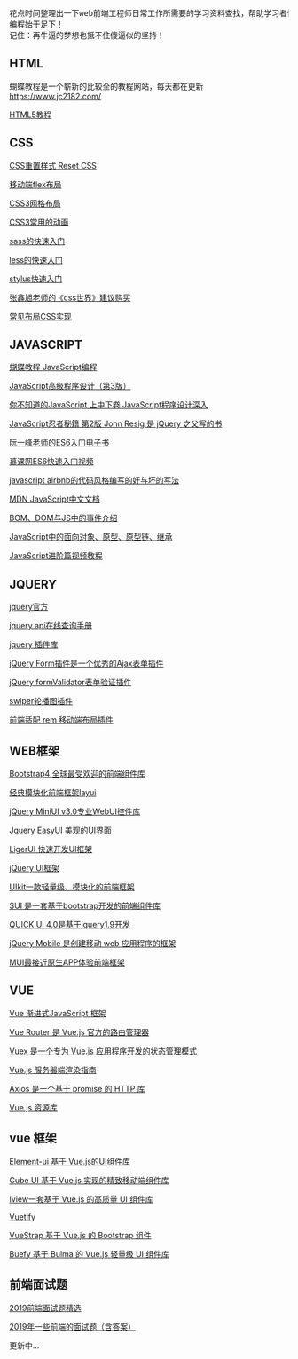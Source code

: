 <pre>
花点时间整理出一下web前端工程师日常工作所需要的学习资料查找，帮助学习者快速掌握前端工程师开发的基本知识
编程始于足下！
记住：再牛逼的梦想也抵不住傻逼似的坚持！
</pre>

## HTML

蝴蝶教程是一个崭新的比较全的教程网站，每天都在更新 <a href="https://www.jc2182.com/">https://www.jc2182.com/</a>
<p><a href="https://www.jc2182.com/html5-jianjie/333.html">HTML5教程</a></p>

## CSS

<p><a href="https://meyerweb.com/eric/tools/css/reset/">CSS重置样式 Reset CSS</a></p>
<p><a href="http://www.ruanyifeng.com/blog/2018/10/flexbox-form.html">移动端flex布局</a></p>
<p><a href="https://www.imooc.com/article/28513?block_id=tuijian_wz">CSS3网格布局</a></p>
<p><a href="https://www.cnblogs.com/starof/p/4968769.html">CSS3常用的动画</a></p>
<p><a href="https://www.sass.hk/">sass的快速入门<a></p>
<p><a href="http://lesscss.cn/">less的快速入门</a></p>
<p><a href="http://stylus-lang.com/">stylus快速入门</a></p>
<p><a href="https://www.cssworld.cn/">张鑫旭老师的《css世界》建议购买</a></p>
<a><a href="https://github.com/Sweet-KK/css-layout">常见布局CSS实现</a></a>


## JAVASCRIPT
<p><a href="https://www.jc2182.com/javascript-jiaocheng/67.html">蝴蝶教程 JavaScript编程</a></p>
<p><a href="https://item.jd.com/10951037.html">JavaScript高级程序设计（第3版）</a></p>
<p><a href="https://item.jd.com/40776018022.html">你不知道的JavaScript 上中下卷 JavaScript程序设计深入</a></p>
<p><a href="https://item.jd.com/12306772.html">JavaScript忍者秘籍 第2版 John Resig 是 jQuery 之父写的书</a></p>
<p><a href="http://es6.ruanyifeng.com/">阮一峰老师的ES6入门电子书</a></p>
<p><a href="http://www.imooc.com/learn/955">慕课网ES6快速入门视频</a></p>
<p><a href="https://github.com/airbnb/javascript#types">javascript airbnb的代码风格编写的好与坏的写法</a></p>
<p><a href="https://developer.mozilla.org/zh-CN/docs/Web/JavaScript">MDN JavaScript中文文档</a></p>
<p><a href="http://www.php.cn/js-tutorial-360445.html">BOM、DOM与JS中的事件介绍</a></p>
<p><a href="https://segmentfault.com/a/1190000011363171">JavaScript中的面向对象、原型、原型链、继承</a></p>
<p><a href="https://www.imooc.com/learn/10">JavaScript进阶篇视频教程</a></p>


## JQUERY

<p><a href="https://jquery.com/">jquery官方</a></p>
<p><a href="http://jquery.cuishifeng.cn/index.html">jquery api在线查询手册</a></p>
<p><a href="http://www.jq22.com/">jquery 插件库</a></p>
<p><a href="http://plugins.jquery.com/form/">jQuery Form插件是一个优秀的Ajax表单插件</a></p>
<p><a href="https://github.com/victorjonsson/jQuery-Form-Validator">jQuery formValidator表单验证插件</a></p>
<p><a href="https://www.swiper.com.cn/">swiper轮播图插件</a></p>
<p><a href="https://github.com/chengjs/rem">前端适配 rem 移动端布局插件</a></p>


## WEB框架

<p><a href="https://v4.bootcss.com/">Bootstrap4 全球最受欢迎的前端组件库</a></p>
<p><a href="https://www.layui.com/">经典模块化前端框架layui</a></p>
<p><a href="http://www.miniui.com/demo/#src=datagrid/celledit.html">jQuery MiniUI v3.0专业WebUI控件库</a></p>
<p><a href="http://www.jeasyui.net/">Jquery EasyUI 美观的UI界面</a></p>
<p><a href="http://www.ligerui.com/">LigerUI 快速开发UI框架</a></p>
<p><a href="http://jqueryui.com/">jQuery UI框架</a></p>
<p><a href="http://www.getuikit.net/">UIkit一款轻量级、模块化的前端框架</a></p>
<p><a href="http://sui.taobao.org/sui/docs/index.html">SUI 是一套基于bootstrap开发的前端组件库</a></p>
<p><a href="http://www.uileader.com/quickui_doc/">QUICK UI 4.0是基于jquery1.9开发</a></p>
<p><a href="http://www.w3school.com.cn/jquerymobile/index.asp">jQuery Mobile 是创建移动 web 应用程序的框架</a></p>
<p><a href="http://dev.dcloud.net.cn/mui/">MUI最接近原生APP体验前端框架</a></p>

## VUE

<p><a href="https://cn.vuejs.org/">Vue 渐进式JavaScript 框架</a></p>
<p><a href="https://router.vuejs.org/zh/">Vue Router 是 Vue.js 官方的路由管理器</a></p>
<p><a href="https://vuex.vuejs.org/zh/">Vuex 是一个专为 Vue.js 应用程序开发的状态管理模式</a></p>
<p><a href="https://ssr.vuejs.org/zh/">Vue.js 服务器端渲染指南</a></p>
<p><a href="https://www.kancloud.cn/yunye/axios/234845">Axios 是一个基于 promise 的 HTTP 库</a></p>
<p><a href="https://github.com/vuejs/awesome-vue">Vue.js 资源库</a></p>

## vue 框架

<p><a href="https://element.eleme.cn/#/zh-CN/component/installation">Element-ui 基于 Vue.js的UI组件库</a></p>
<p><a href="https://didi.github.io/cube-ui/#/zh-CN">Cube UI 基于 Vue.js 实现的精致移动端组件库</a></p>
<p><a href="https://iviewui.com/">Iview一套基于 Vue.js 的高质量 UI 组件库</a></p>
<p><a href="https://vuetifyjs.com/en">Vuetify</a></p>
<p><a href="http://yuche.github.io/vue-strap/">VueStrap 基于 Vue.js 的 Bootstrap 组件</a></p>
<p><a href="https://buefy.org/#/">Buefy 基于 Bulma 的 Vue.js 轻量级 UI 组件库</a></p>

## 前端面试题

<p><a href="http://www.imooc.com/article/271528">2019前端面试题精选</a></p>
<p><a href="https://www.jianshu.com/p/b034663019a9">2019年一些前端的面试题（含答案）</a></p>


<p>更新中...</p>
